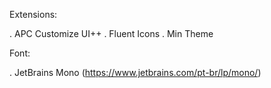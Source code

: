 Extensions:

  . APC Customize UI++
  . Fluent Icons
  . Min Theme

Font: 

  . JetBrains Mono (https://www.jetbrains.com/pt-br/lp/mono/)

  
